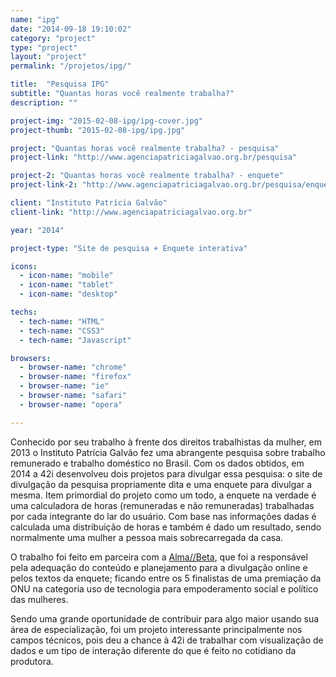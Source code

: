 ```yaml
---
name: "ipg"
date: "2014-09-18 19:10:02"
category: "project"
type: "project"
layout: "project"
permalink: "/projetos/ipg/"

title:  "Pesquisa IPG"
subtitle: "Quantas horas você realmente trabalha?"
description: ""

project-img: "2015-02-08-ipg/ipg-cover.jpg"
project-thumb: "2015-02-08-ipg/ipg.jpg"

project: "Quantas horas você realmente trabalha? - pesquisa"
project-link: "http://www.agenciapatriciagalvao.org.br/pesquisa"

project-2: "Quantas horas você realmente trabalha? - enquete"
project-link-2: "http://www.agenciapatriciagalvao.org.br/pesquisa/enquete"

client: "Instituto Patrícia Galvão"
client-link: "http://www.agenciapatriciagalvao.org.br"

year: "2014"

project-type: "Site de pesquisa + Enquete interativa"

icons:
  - icon-name: "mobile"
  - icon-name: "tablet"
  - icon-name: "desktop"

techs:
  - tech-name: "HTML"
  - tech-name: "CSS3"
  - tech-name: "Javascript"

browsers:
  - browser-name: "chrome"
  - browser-name: "firefox"
  - browser-name: "ie"
  - browser-name: "safari"
  - browser-name: "opera"

---
```


<span class="dropcap">C</span>onhecido por seu trabalho à frente dos direitos trabalhistas da mulher, em 2013 o Instituto Patrícia Galvão fez uma abrangente pesquisa sobre trabalho remunerado e trabalho doméstico no Brasil. Com os dados obtidos, em 2014 a 42i desenvolveu dois projetos para divulgar essa pesquisa: o site de divulgação da pesquisa propriamente dita e uma enquete para divulgar a mesma. Item primordial do projeto como um todo, a enquete na verdade é uma calculadora de horas (remuneradas e não remuneradas) trabalhadas por cada integrante do lar do usuário. Com base nas informações dadas é calculada uma distribuição de horas e também é dado um resultado, sendo normalmente uma mulher a pessoa mais sobrecarregada da casa.

O trabalho foi feito em parceira com a [Alma//Beta](http://almabeta.com), que foi a responsável pela adequação do conteúdo e planejamento para a divulgação online e pelos textos da enquete; ficando entre os 5 finalistas de uma premiação da ONU na categoria uso de tecnologia para empoderamento social e político das mulheres.

Sendo uma grande oportunidade de contribuir para algo maior usando sua área de especialização, foi um projeto interessante principalmente nos campos técnicos, pois deu a chance à 42i de trabalhar com visualização de dados e um tipo de interação diferente do que é feito no cotidiano da produtora.
